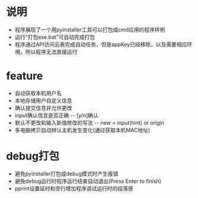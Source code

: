 # 说明
- 程序展现了一个用pyinstaller工具可以打包成cmd应用的程序样例
- 运行"打包exe.bat"可自动完成打包
- 程序通过API访问云表完成自动任务，但是appKey已经移除，以及需要相应环境，所以程序无法直接运行

# feature
- 自动获取本机用户名
- 本地存储用户自定义信息
- 确认提交信息并允许更改
- input确认信息是否正确 -- [y/n]确认
- 默认不更改和输入新值修改的写法 -- new = input(hint) or origin
- 多电脑拷贝自动辨认主机发生变化(通过获取本机MAC地址)

# debug打包
- 避免pyinstaller打包成debug模式时产生报错
- 避免debug运行时程序运行结束自动退出(Press Enter to finish)
- pprint设置延时和空行增加程序调试运行时的段落感
